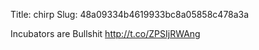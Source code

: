 Title: chirp
Slug: 48a09334b4619933bc8a05858c478a3a

Incubators are Bullshit <a href="http://t.co/ZPSIjRWAng">http://t.co/ZPSIjRWAng</a>

